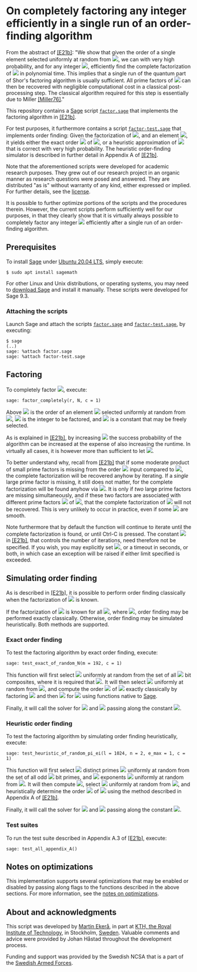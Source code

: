 # On completely factoring any integer efficiently in a single run of an order-finding algorithm
From the abstract of [[E21b]](https://doi.org/10.1007/s11128-021-03069-1): "We show that given the order of a single element selected uniformly at random from <img src="https://render.githubusercontent.com/render/math?math=\color{brown}\mathbb Z_N^*">, we can with very high probability, and for any integer <img src="https://render.githubusercontent.com/render/math?math=\color{brown}N">, efficiently find the complete factorization of <img src="https://render.githubusercontent.com/render/math?math=\color{brown}N"> in polynomial time.
This implies that a single run of the quantum part of Shor's factoring algorithm is usually sufficient.
All prime factors of <img src="https://render.githubusercontent.com/render/math?math=\color{brown}N"> can then be recovered with negligible computational cost in a classical post-processing step.
The classical algorithm required for this step is essentially due to Miller [[Miller76]](https://doi.org/10.1016/S0022-0000(76)80043-8)."

This repository contains a [Sage](https://www.sagemath.org) script [<code>factor.sage</code>](factor.sage) that implements the factoring algorithm in [[E21b]](https://doi.org/10.1007/s11128-021-03069-1).

For test purposes, it furthermore contains a script [<code>factor-test.sage</code>](factor-test.sage) that implements order finding: Given the factorization of <img src="https://render.githubusercontent.com/render/math?math=\color{brown}N">, and an element <img src="https://render.githubusercontent.com/render/math?math=\color{brown}g \in \mathbb Z_N^*">, it yields either the exact order <img src="https://render.githubusercontent.com/render/math?math=\color{brown}r"> of <img src="https://render.githubusercontent.com/render/math?math=\color{brown}g">, or a heuristic approximation of <img src="https://render.githubusercontent.com/render/math?math=\color{brown}r"> that is correct with very high probability. The heuristic order-finding simulator is described in further detail in Appendix A of [[E21b]](https://doi.org/10.1007/s11128-021-03069-1).

Note that the aforementioned scripts were developed for academic research purposes. They grew out of our research project in an organic manner as research questions were posed and answered. They are distributed "as is" without warranty of any kind, either expressed or implied. For further details, see the [license](LICENSE.md).

It is possible to further optimize portions of the scripts and the procedures therein. However, the current scripts perform sufficiently well for our purposes, in that they clearly show that it is virtually always possible to completely factor any integer <img src="https://render.githubusercontent.com/render/math?math=\color{brown}N"> efficiently after a single run of an order-finding algorithm.

## Prerequisites
To install [Sage](https://www.sagemath.org) under [Ubuntu 20.04 LTS](https://releases.ubuntu.com/20.04), simply execute:

```console
$ sudo apt install sagemath
```
For other Linux and Unix distributions, or operating systems, you may need to [download Sage](https://www.sagemath.org/download) and install it manually. These scripts were developed for Sage 9.3.

### Attaching the scripts
Launch Sage and attach the scripts [<code>factor.sage</code>](factor.sage) and [<code>factor-test.sage</code>](factor-test.sage), by executing:

```console
$ sage
(..)
sage: %attach factor.sage
sage: %attach factor-test.sage
```

## Factoring
To completely factor <img src="https://render.githubusercontent.com/render/math?math=\color{brown}N">, execute:

```console
sage: factor_completely(r, N, c = 1)
```

Above <img src="https://render.githubusercontent.com/render/math?math=\color{brown}r"> is the order of an element <img src="https://render.githubusercontent.com/render/math?math=\color{brown}g"> selected uniformly at random from <img src="https://render.githubusercontent.com/render/math?math=\color{brown}\mathbb Z_N^*">, <img src="https://render.githubusercontent.com/render/math?math=\color{brown}N"> is the integer to be factored, and <img src="https://render.githubusercontent.com/render/math?math=\color{brown}c \ge 1"> is a constant that may be freely selected.

As is explained in [[E21b]](https://doi.org/10.1007/s11128-021-03069-1), by increasing <img src="https://render.githubusercontent.com/render/math?math=\color{brown}c"> the success probability of the algorithm can be increased at the expense of also increasing the runtime. In virtually all cases, it is however more than sufficient to let <img src="https://render.githubusercontent.com/render/math?math=\color{brown}c = 1">.

To better understand why, recall from [[E21b]](https://doi.org/10.1007/s11128-021-03069-1) that if some moderate product of small prime factors is missing from the order <img src="https://render.githubusercontent.com/render/math?math=\color{brown}r"> input compared to <img src="https://render.githubusercontent.com/render/math?math=\color{brown}\lambda'(N)">, the complete factorization will be recovered anyhow by iterating. If a <i>single</i> large prime factor is missing, it still does not matter, for the complete factorization will be found anyhow via <img src="https://render.githubusercontent.com/render/math?math=\color{brown}N">. It is only if <i>two</i> large prime factors are missing simultaneously, and if these two factors are associated with different prime factors <img src="https://render.githubusercontent.com/render/math?math=\color{brown}p_i"> of <img src="https://render.githubusercontent.com/render/math?math=\color{brown}N = \prod_{i = 1}^n p_i^{e_i}">, that the complete factorization of <img src="https://render.githubusercontent.com/render/math?math=\color{brown}N"> will not be recovered. This is very unlikely to occur in practice, even if some <img src="https://render.githubusercontent.com/render/math?math=\color{brown}p_i - 1"> are smooth.

Note furthermore that by default the function will continue to iterate until the complete factorization is found, or until Ctrl-C is pressed. The constant <img src="https://render.githubusercontent.com/render/math?math=\color{brown}k"> in [[E21b]](https://doi.org/10.1007/s11128-021-03069-1), that controls the number of iterations, need therefore not be specified. If you wish, you may explicitly set <img src="https://render.githubusercontent.com/render/math?math=\color{brown}k">, or a timeout in seconds, or both, in which case an exception will be raised if either limit specified is exceeded.

## Simulating order finding
As is described in [[E21b]](https://doi.org/10.1007/s11128-021-03069-1), it is possible to perform order finding classically when the factorization of <img src="https://render.githubusercontent.com/render/math?math=\color{brown}N"> is known.

If the factorization of <img src="https://render.githubusercontent.com/render/math?math=\color{brown}p_i - 1"> is known for all <img src="https://render.githubusercontent.com/render/math?math=\color{brown}i \in [1, n]">, where <img src="https://render.githubusercontent.com/render/math?math=\color{brown}N = \prod_{i = 1}^n p_i^{e_i}">, order finding may be performed exactly classically. Otherwise, order finding may be simulated heuristically. Both methods are supported.

### Exact order finding
To test the factoring algorithm by exact order finding, execute:

```console
sage: test_exact_of_random_N(m = 192, c = 1)
```

This function will first select <img src="https://render.githubusercontent.com/render/math?math=\color{brown}N"> uniformly at random from the set of all <img src="https://render.githubusercontent.com/render/math?math=\color{brown}m"> bit composites, where it is required that <img src="https://render.githubusercontent.com/render/math?math=\color{brown}m \in [8, 224]">. It will then select <img src="https://render.githubusercontent.com/render/math?math=\color{brown}g"> uniformly at random from <img src="https://render.githubusercontent.com/render/math?math=\color{brown}\mathbb Z_N^*">, and compute the order <img src="https://render.githubusercontent.com/render/math?math=\color{brown}r"> of <img src="https://render.githubusercontent.com/render/math?math=\color{brown}g"> exactly classically by factoring <img src="https://render.githubusercontent.com/render/math?math=\color{brown}N = p_1^{e_1} \cdot \ldots \cdot p_n^{e_n}"> and then <img src="https://render.githubusercontent.com/render/math?math=\color{brown}p_i - 1"> for <img src="https://render.githubusercontent.com/render/math?math=\color{brown}i \in [1, n]"> using functions native to [Sage](https://www.sagemath.org).

Finally, it will call the solver for <img src="https://render.githubusercontent.com/render/math?math=\color{brown}r"> and <img src="https://render.githubusercontent.com/render/math?math=\color{brown}N"> passing along the constant <img src="https://render.githubusercontent.com/render/math?math=\color{brown}c">.

### Heuristic order finding
To test the factoring algorithm by simulating order finding heuristically, execute:

```console
sage: test_heuristic_of_random_pi_ei(l = 1024, n = 2, e_max = 1, c = 1)
```

This function will first select <img src="https://render.githubusercontent.com/render/math?math=\color{brown}n \ge 2"> distinct primes <img src="https://render.githubusercontent.com/render/math?math=\color{brown}p_i"> uniformly at random from the set of all odd <img src="https://render.githubusercontent.com/render/math?math=\color{brown}\ell"> bit primes,
and <img src="https://render.githubusercontent.com/render/math?math=\color{brown}n"> exponents <img src="https://render.githubusercontent.com/render/math?math=\color{brown}e_i"> uniformly at random from <img src="https://render.githubusercontent.com/render/math?math=\color{brown}[1, e_{\max}]">.
It will then compute <img src="https://render.githubusercontent.com/render/math?math=\color{brown}N=\prod_{i=1}^n p_i^{e_i}">,
select <img src="https://render.githubusercontent.com/render/math?math=\color{brown}g"> uniformly at random from <img src="https://render.githubusercontent.com/render/math?math=\color{brown}\mathbb Z_N^*">, and heuristically determine the order <img src="https://render.githubusercontent.com/render/math?math=\color{brown}r"> of <img src="https://render.githubusercontent.com/render/math?math=\color{brown}g"> using the method described in Appendix A of [[E21b]](https://doi.org/10.1007/s11128-021-03069-1).

Finally, it will call the solver for <img src="https://render.githubusercontent.com/render/math?math=\color{brown}r"> and <img src="https://render.githubusercontent.com/render/math?math=\color{brown}N"> passing along the constant <img src="https://render.githubusercontent.com/render/math?math=\color{brown}c">.

### Test suites
To run the test suite described in Appendix A.3 of [[E21b]](https://doi.org/10.1007/s11128-021-03069-1), execute:

```console
sage: test_all_appendix_A()
```

## Notes on optimizations
This implementation supports several optimizations that may be enabled or disabled by passing along flags to the functions described in the above sections. For more information, see the [notes on optimizations](optimizations.md).

## About and acknowledgments
This script was developed by [Martin Ekerå](mailto:ekera@kth.se), in part at [KTH, the Royal Institute of Technology](https://www.kth.se/en), in Stockholm, [Sweden](https://www.sweden.se). Valuable comments and advice were provided by Johan Håstad throughout the development process.

Funding and support was provided by the Swedish NCSA that is a part of the [Swedish Armed Forces](https://www.mil.se).
